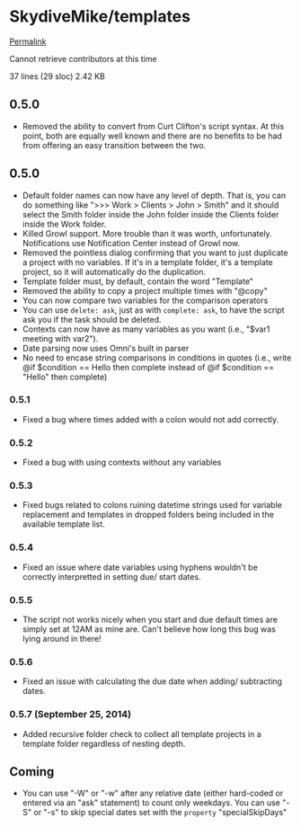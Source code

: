# SkydiveMike/templates

[Permalink](https://github.com/SkydiveMike/templates/blob/fe5bb3a12861c5a16a94a7b1c4c114f5d8a91a31/changelog.md)

Cannot retrieve contributors at this time

 37 lines \(29 sloc\) 2.42 KB

## 0.5.0

* Removed the ability to convert from Curt Clifton's script syntax. At this point, both are equally well known and there are no benefits to be had from offering an easy transition between the two.

## 0.5.0

* Default folder names can now have any level of depth. That is, you can do something like "&gt;&gt;&gt; Work &gt; Clients &gt; John &gt; Smith" and it should select the Smith folder inside the John folder inside the Clients folder inside the Work folder.
* Killed Growl support. More trouble than it was worth, unfortunately. Notifications use Notification Center instead of Growl now.
* Removed the pointless dialog confirming that you want to just duplicate a project with no variables. If it's in a template folder, it's a template project, so it will automatically do the duplication.
* Template folder must, by default, contain the word "Template"
* Removed the ability to copy a project multiple times with "@copy"
* You can now compare two variables for the comparison operators
* You can use `delete: ask`, just as with `complete: ask`, to have the script ask you if the task should be deleted.
* Contexts can now have as many variables as you want \(i.e., "$var1 meeting with var2"\).
* Date parsing now uses Omni's built in parser
* No need to encase string comparisons in conditions in quotes \(i.e., write @if $condition == Hello then complete instead of @if $condition == "Hello" then complete\)

### 0.5.1

* Fixed a bug where times added with a colon would not add correctly.

### 0.5.2

* Fixed a bug with using contexts without any variables

### 0.5.3

* Fixed bugs related to colons ruining datetime strings used for variable replacement and templates in dropped folders being included in the available template list.

### 0.5.4

* Fixed an issue where date variables using hyphens wouldn't be correctly interpretted in setting due/ start dates.

### 0.5.5

* The script not works nicely when you start and due default times are simply set at 12AM as mine are. Can't believe how long this bug was lying around in there!

### 0.5.6

* Fixed an issue with calculating the due date when adding/ subtracting dates.

### 0.5.7 \(September 25, 2014\)

* Added recursive folder check to collect all template projects in a template folder regardless of nesting depth.

## Coming

* You can use "-W" or "-w" after any relative date \(either hard-coded or entered via an "ask" statement\) to count only weekdays. You can use "-S" or "-s" to skip special dates set with the `property` "specialSkipDays"

